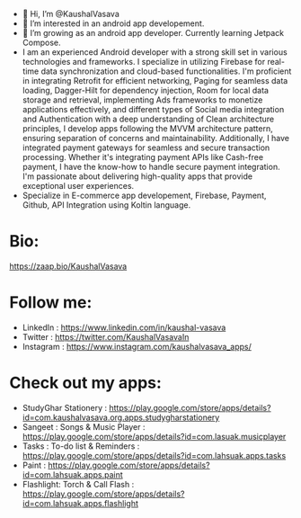 - 👋 Hi, I’m @KaushalVasava
- 👀 I’m interested in an android app developement.
- 🌱 I’m growing as an android app developer. Currently learning Jetpack Compose.
- I am an experienced Android developer with a strong skill set in various technologies and frameworks. I specialize in utilizing Firebase for real-time data synchronization and cloud-based functionalities. I'm proficient in integrating Retrofit for efficient networking, Paging for seamless data loading, Dagger-Hilt for dependency injection, Room for local data storage and retrieval, implementing Ads frameworks to monetize applications effectively, and different types of Social media integration and Authentication with a deep understanding of Clean architecture principles, I develop apps following the MVVM architecture pattern, ensuring separation of concerns and maintainability.  Additionally, I have integrated payment gateways for seamless and secure transaction processing. Whether it's integrating payment APIs like Cash-free payment, I have the know-how to handle secure payment integration.  I'm passionate about delivering high-quality apps that provide exceptional user experiences.
- Specialize in E-commerce app developement, Firebase, Payment, Github, API Integration using Koltin language.

# Bio:
https://zaap.bio/KaushalVasava

# Follow me:  
- LinkedIn : https://www.linkedin.com/in/kaushal-vasava
- Twitter : https://twitter.com/KaushalVasavaIn
- Instagram : https://www.instagram.com/kaushalvasava_apps/

# Check out my apps:
- StudyGhar Stationery : https://play.google.com/store/apps/details?id=com.kaushalvasava.org.apps.studygharstationery
- Sangeet : Songs & Music Player : https://play.google.com/store/apps/details?id=com.lasuak.musicplayer
- Tasks : To-do list & Reminders : https://play.google.com/store/apps/details?id=com.lahsuak.apps.tasks
- Paint : https://play.google.com/store/apps/details?id=com.lahsuak.apps.paint
- Flashlight: Torch & Call Flash : https://play.google.com/store/apps/details?id=com.lahsuak.apps.flashlight
